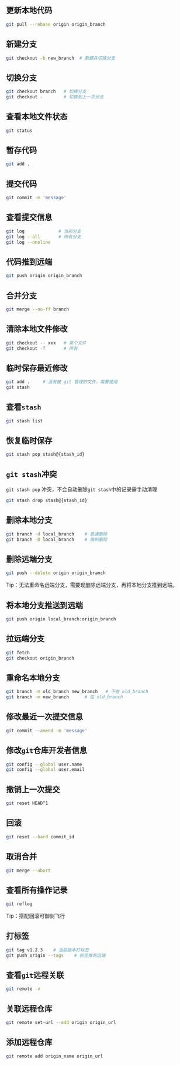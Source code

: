 ## 更新本地代码

```bash
git pull --rebase origin origin_branch
```

## 新建分支

```bash
git checkout -b new_branch  # 新建并切换分支
```

## 切换分支

```bash
git checkout branch   # 切换分支
git checkout -        # 切换到上一次分支
```

## 查看本地文件状态

```bash
git status
```

## 暂存代码

```bash
git add .
```

## 提交代码

```bash
git commit -m 'message'
```

## 查看提交信息

```bash
git log             # 当前分支
git log --all       # 所有分支
git log --oneline
```

## 代码推到远端

```bash
git push origin origin_branch
```

## 合并分支

```bash
git merge --no-ff branch
```

## 清除本地文件修改

```bash
git checkout -- xxx   # 某个文件
git checkout -f       # 所有
```

## 临时保存最近修改

```bash
git add .     # 没有被 git 管理的文件，需要使用
git stash
```

## 查看`stash`

```bash
git stash list
```

## 恢复临时保存

```bash
git stash pop stash@{stash_id}
```

## `git stash`冲突

`git stash pop` 冲突，不会自动删除`git stash`中的记录需手动清理

```bash
git stash drop stash@{stash_id}
```

## 删除本地分支

```bash
git branch -d local_branch    # 普通删除
git branch -D local_branch    # 强制删除
```

## 删除远端分支

```bash
git push --delete origin origin_branch
```

Tip：无法重命名远端分支，需要现删除远端分支，再将本地分支推到远端。

## 将本地分支推送到远端

```bash
git push origin local_branch:origin_branch
```

## 拉远端分支

```bash
git fetch
git checkout origin_branch
```

## 重命名本地分支

```bash
git branch -m old_branch new_branch   # 不在 old_branch
git branch -m new_branch      # 在 old_branch
```

## 修改最近一次提交信息

```bash
git commit --amend -m 'message'
```

## 修改`git`仓库开发者信息

```bash
git config --global user.name
git config --global user.email
```

## 撤销上一次提交

```bash
git reset HEAD^1
```

## 回滚

```bash
git reset --hard commit_id
```

## 取消合并

```bash
git merge --abort
```

## 查看所有操作记录

```bash
git reflog
```

Tip：搭配回滚可御剑飞行

## 打标签

```bash
git tag v1.2.3    # 当前版本打标签
git push origin --tags    # 标签推到远端
```

## 查看`git`远程关联

```bash
git remote -v
```

## 关联远程仓库

```bash
git remote set-url --add origin origin_url
```

## 添加远程仓库

```bash
git remote add origin_name origin_url
```